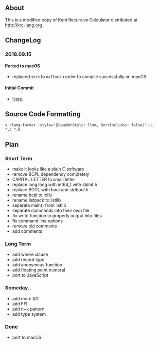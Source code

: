 ## About

This is a modified copy of Kent Recursive Calculator distributed at http://krc-lang.org .

## ChangeLog

### 2018.09.15

#### Ported to macOS
- replaced `sbrk` to `malloc` in order to compile successfully on macOS

#### Initial Commit
- [Here](https://github.com/homma/krc/tree/101fc43429fcf8d97a547ef8a08aceb0df1738c9).

## Source Code Formatting
````
$ clang-format -style="{BasedOnStyle: llvm, SortIncludes: false}" -i *.c *.h
````
## Plan

### Short Term
- make it looks like a plain C software
- remove BCPL dependency completely
- CAPITAL LETTER to small letter
- replace long long with int64_t with stdint.h
- replace BOOL with bool and stdbool.h
- rename bcpl to iolib
- rename listpack to listlib
- separate main() from listlib
- separate commands into their own file
- fix write function to properly output into files
- fix command line options
- remove old comments
- add comments

### Long Term
- add where clause
- add record type
- add anonymous function
- add floating point numeral
- port to JavaScript

### Someday..
- add more I/O
- add FFI
- add n+k pattern
- add type system

### Done
- port to macOS

